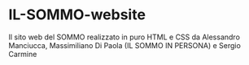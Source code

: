 # IL-SOMMO-website
Il sito web del SOMMO realizzato in puro HTML e CSS da Alessandro Manciucca, Massimiliano Di Paola (IL SOMMO IN PERSONA) e Sergio Carmine
